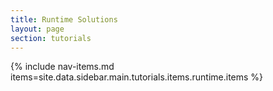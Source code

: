 ```yaml
---
title: Runtime Solutions
layout: page
section: tutorials
---
```


{% include nav-items.md items=site.data.sidebar.main.tutorials.items.runtime.items %}
